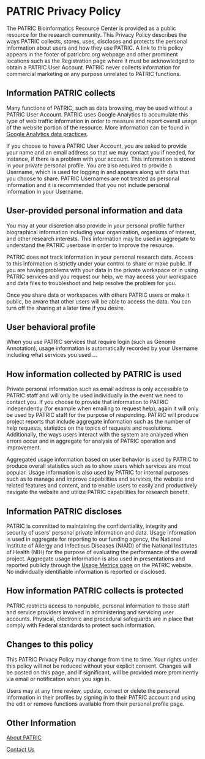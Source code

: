 # PATRIC Privacy Policy

The PATRIC Bioinformatics Resource Center is provided as a public resource for the research community. This Privacy Policy describes the ways PATRIC collects, stores, uses, discloses and protects the personal information about users and how they use PATRIC. A link to this policy appears in the footer of patricbrc.org webpage and other prominent locations such as the Registration page where it must be acknowledged to obtain a PATRIC User Account. PATRIC never collects information for commercial marketing or any purpose unrelated to PATRIC functions.

## Information PATRIC collects
Many functions of PATRIC, such as data browsing, may be used without a PATRIC User Account. PATRIC uses Google Analytics to accumulate this type of web traffic information in order to measure and report overall usage of the website portion of the resource. More information can be found in [Google Analytics data practices](https://support.google.com/analytics/answer/6004245?hl=en). 

If you choose to have a PATRIC User Account, you are asked to provide your name and an email address so that we may contact you if needed, for instance, if there is a problem with your account. This information is stored in your private personal profile. You are also required to provide a Username, which is used for logging in and appears along with data that you choose to share. PATRIC Usernames are not treated as personal information and it is recommended that you not include personal information in your Username.

## User-provided personal information and data
You may at your discretion also provide in your personal profile further biographical information including your organization, organisms of interest, and other research interests. This information may be used in aggregate to understand the PATRIC userbase in order to improve the resource.

PATRIC does not track information in your personal research data. Access to this information is strictly under your control to share or make public. If you are having problems with your data in the private workspace or in using PATRIC services and you request our help, we may access your workspace and data files to troubleshoot and help resolve the problem for you.

Once you share data or workspaces with others PATRIC users or make it public, be aware that other users will be able to access the data. You can turn off the sharing at a later time if you desire.

## User behavioral profile
When you use PATRIC services that require login (such as Genome Annotation), usage information is automatically recorded by your Username including what services you used ...

## How information collected by PATRIC is used
Private personal information such as email address is only accessible to PATRIC staff and will only be used individually in the event we need to contact you. If you choose to provide that information to PATRIC independently (for example when emailing to request help), again it will only be used by PATRIC staff for the purpose of responding. PATRIC will produce project reports that include aggregate information such as the number of help requests, statistics on the topics of requests and resolutions. Additionally, the ways users interact with the system are analyzed when errors occur and in aggregate for analysis of PATRIC operation and improvement.

Aggregated usage information based on user behavior is used by PATRIC to produce overall statistics such as to show users which services are most popular. Usage information is also used by PATRIC for internal purposes such as to manage and improve capabilities and services, the website and related features and content, and to enable users to easily and productively navigate the website and utilize PATRIC capabilities for research benefit.

## Information PATRIC discloses
PATRIC is committed to maintaining the confidentiality, integrity and security of users’ personal private information and data. Usage information is used in aggregate for reporting to our funding agency, the National Institute of Allergy and Infectious Diseases (NIAID) of the National Institutes of Health (NIH) for the purpose of evaluating the performance of the overall project. Aggregate usage information is also used in presentations and reported publicly through the [Usage Metrics page](https://docs.patricbrc.org/website/usage_metrics.html) on the PATRIC website. No individually identifiable information is reported or disclosed.

## How information PATRIC collects is protected
PATRIC restricts access to nonpublic, personal information to those staff and service providers involved in administering and servicing user accounts. Physical, electronic and procedural safeguards are in place that comply with Federal standards to protect such information.

## Changes to this policy
This PATRIC Privacy Policy may change from time to time. Your rights under this policy will not be reduced without your explicit consent. Changes will be posted on this page, and if significant, will be provided more prominently via email or notification when you sign in.

Users may at any time review, update, correct or delete the personal information in their profiles by signing in to their PATRIC account and using the edit or remove functions available from their personal profile page.

## Other Information
[About PATRIC](https://docs.patricbrc.org/website/about.html) 

[Contact Us](https://patricbrc.org/webpage/website/contact_us.html) 

